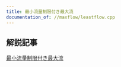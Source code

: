 ```yaml
---
title: 最小流量制限付き最大流
documentation_of: //maxflow/leastflow.cpp
---
```


## 解説記事
[最小流量制限付き最大流](https://snuke.hatenablog.com/entry/2016/07/10/043918)
